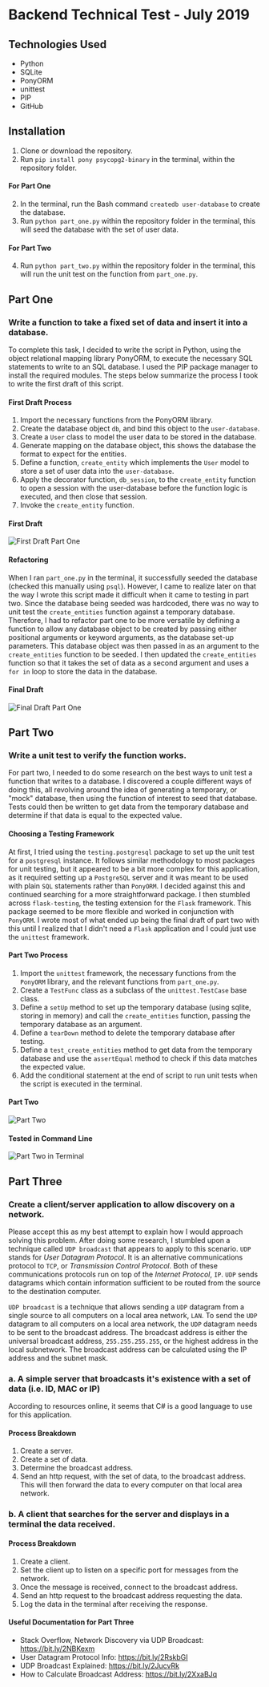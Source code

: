 # Backend Technical Test - July 2019

## Technologies Used
* Python
* SQLite
* PonyORM
* unittest
* PIP
* GitHub

## Installation
1. Clone or download the repository.
2. Run `pip install pony psycopg2-binary` in the terminal, within the repository folder.
#### For Part One
2. In the terminal, run the Bash command `createdb user-database` to create the database.
3. Run `python part_one.py` within the repository folder in the terminal, this will seed the database with the set of user data.
#### For Part Two
4. Run `python part_two.py` within the repository folder in the terminal, this will run the unit test on the function from `part_one.py`.

## Part One
### Write a function to take a fixed set of data and insert it into a database.
To complete this task, I decided to write the script in Python, using the object relational mapping library PonyORM, to execute the necessary SQL statements to write to an SQL database. I used the PIP package manager to install the required modules. The steps below summarize the process I took to write the first draft of this script.

#### First Draft Process
1. Import the necessary functions from the PonyORM library.
2. Create the database object `db`, and bind this object to the `user-database`.
3. Create a `User` class to model the user data to be stored in the database.
4. Generate mapping on the database object, this shows the database the format to expect for the entities.
5. Define a function, `create_entity` which implements the `User` model to store a set of user data into the `user-database`.
6. Apply the decorator function, `db_session`, to the `create_entity` function to open a session with the user-database before the function logic is executed, and then close that session.
7. Invoke the `create_entity` function.

#### First Draft
![First Draft Part One](https://i.imgur.com/g5PdQg0.png)

#### Refactoring
When I ran `part_one.py` in the terminal, it successfully seeded the database (checked this manually using `psql`). However, I came to realize later on that the way I wrote this script made it difficult when it came to testing in part two. Since the database being seeded was hardcoded, there was no way to unit test the `create_entities` function against a temporary database. Therefore, I had to refactor part one to be more versatile by defining a function to allow any database object to be created by passing either positional arguments or keyword arguments, as the database set-up parameters. This database object was then passed in as an argument to the `create_entities` function to be seeded. I then updated the `create_entities` function so that it takes the set of data as a second argument and uses a `for in` loop to store the data in the database.

#### Final Draft
![Final Draft Part One](https://i.imgur.com/JVuS9Vd.png)

## Part Two
### Write a unit test to verify the function works.
For part two, I needed to do some research on the best ways to unit test a function that writes to a database. I discovered a couple different ways of doing this, all revolving around the idea of generating a temporary, or "mock" database, then using the function of interest to seed that database. Tests could then be written to get data from the temporary database and determine if that data is equal to the expected value.

#### Choosing a Testing Framework
At first, I tried using the `testing.postgresql` package to set up the unit test for a `postgresql` instance. It follows similar methodology to most packages for unit testing, but it appeared to be a bit more complex for this application, as it required setting up a `PostgreSQL` server and it was meant to be used with plain `SQL` statements rather than `PonyORM`. I decided against this and continued searching for a more straightforward package. I then stumbled across `flask-testing`, the testing extension for the `Flask` framework. This package seemed to be more flexible and worked in conjunction with `PonyORM`. I wrote most of what ended up being the final draft of part two with this until I realized that I didn't need a `Flask` application and I could just use the `unittest` framework.

#### Part Two Process
1. Import the `unittest` framework, the necessary functions from the `PonyORM` library, and the relevant functions from `part_one.py`.
2. Create a `TestFunc` class as a subclass of the `unittest.TestCase` base class.
3. Define a `setUp` method to set up the temporary database (using sqlite, storing in memory) and call the `create_entities` function, passing the temporary database as an argument.
4. Define a `tearDown` method to delete the temporary database after testing.
5. Define a `test_create_entities` method to get data from the temporary database and use the `assertEqual` method to check if this data matches the expected value.
6. Add the conditional statement at the end of script to run unit tests when the script is executed in the terminal.

#### Part Two
![Part Two](https://i.imgur.com/5A2K4HB.png)

#### Tested in Command Line
![Part Two in Terminal](https://i.imgur.com/LQJkuex.png)

## Part Three
### Create a client/server application to allow discovery on a network.
Please accept this as my best attempt to explain how I would approach solving this problem. After doing some research, I stumbled upon a technique called `UDP broadcast` that appears to apply to this scenario. `UDP` stands for *User Datagram Protocol*. It is an alternative communications protocol to `TCP`, or *Transmission Control Protocol*. Both of these communications protocols run on top of the *Internet Protocol*, `IP`. `UDP` sends datagrams which contain information sufficient to be routed from the source to the destination computer.

`UDP broadcast` is a technique that allows sending a `UDP` datagram from a single source to all computers on a local area network, `LAN`. To send the `UDP` datagram to all computers on a local area network, the `UDP` datagram needs to be sent to the broadcast address. The broadcast address is either the universal broadcast address, `255.255.255.255`, or the highest address in the local subnetwork. The broadcast address can be calculated using the IP address and the subnet mask.

### a. A simple server that broadcasts it's existence with a set of data (i.e. ID, MAC or IP)
According to resources online, it seems that C# is a good language to use for this application.

#### Process Breakdown
1. Create a server.
2. Create a set of data.
3. Determine the broadcast address.
4. Send an http request, with the set of data, to the broadcast address. This will then forward the data to   every computer on that local area network.

### b. A client that searches for the server and displays in a terminal the data received.
#### Process Breakdown
1. Create a client.
2. Set the client up to listen on a specific port for messages from the network.
3. Once the message is received, connect to the broadcast address.
4. Send an http request to the broadcast address requesting the data.
5. Log the data in the terminal after receiving the response.

#### Useful Documentation for Part Three
* Stack Overflow, Network Discovery via UDP Broadcast: https://bit.ly/2NBKexm
* User Datagram Protocol Info: https://bit.ly/2RskbGI
* UDP Broadcast Explained: https://bit.ly/2JucvRk
* How to Calculate Broadcast Address: https://bit.ly/2XxaBJq
